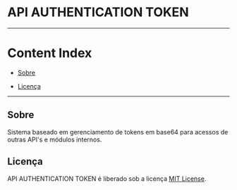 # API AUTHENTICATION TOKEN

---

Content Index
=================
- [Sobre](#about)
<!-- - [Como Utilizar](#how-to-use)
- [Tecnologias Utilizadas](#technology-used) -->
- [Licença](#license)

---

## <a name="about"></a>Sobre
  Sistema baseado em gerenciamento de tokens em base64 para acessos de outras API's e módulos internos.

<!-- ## <a name="how-to-use"></a>Como Utilizar

## <a name="technology-used"></a>Tecnologias Utilizadas -->

## <a name="license"></a>Licença
  API AUTHENTICATION TOKEN é liberado sob a licença [MIT License](https://opensource.org/licenses/MIT).
